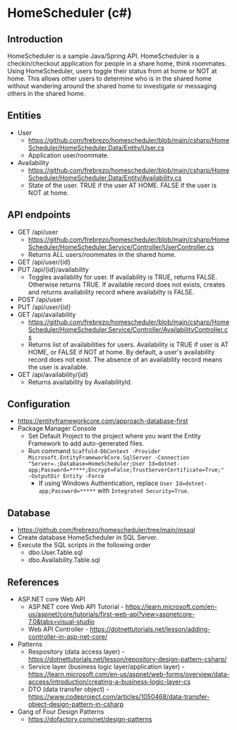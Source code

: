 # HomeScheduler (c#)
## Introduction
HomeScheduler is a sample Java/Spring API. HomeScheduler is a checkin/checkout application for people in a share home, think roommates. Using HomeScheduler, users toggle their status from at home or NOT at home. This allows other users to determine who is in the shared home without wandering around the shared home to investigate or messaging others in the shared home.

## Entities
* User
  * https://github.com/frebrezo/homescheduler/blob/main/csharp/HomeScheduler/HomeScheduler.Data/Entity/User.cs
  * Application user/roommate.
* Availability
  * https://github.com/frebrezo/homescheduler/blob/main/csharp/HomeScheduler/HomeScheduler.Data/Entity/Availability.cs
  * State of the user. TRUE if the user AT HOME. FALSE if the user is NOT at home.

## API endpoints
* GET /api/user
  * https://github.com/frebrezo/homescheduler/blob/main/csharp/HomeScheduler/HomeScheduler.Service/Controller/UserController.cs
  * Returns ALL users/roommates in the shared home.
* GET /api/user/{id}
* PUT /api/{id}/availability
  * Toggles availablity for user. If availability is TRUE, returns FALSE. Otherwise returns TRUE. If available record does not exists, creates and returns availability record where availabilty is FALSE.
* POST /api/user
* PUT /api/user/{id}
* GET /api/availability
  * https://github.com/frebrezo/homescheduler/blob/main/csharp/HomeScheduler/HomeScheduler.Service/Controller/AvailabilityController.cs
  * Returns list of availabilities for users. Availability is TRUE if user is AT HOME, or FALSE if NOT at home. By default, a user's availability record does not exist. The absence of an availability record means the user is available.
* GET /api/availability/{id}
  * Returns availability by AvailabilityId.

## Configuration
* https://entityframeworkcore.com/approach-database-first
* Package Manager Console
  * Set Default Project to the project where you want the Entity Framework to add auto-generated files.
  * Run command `Scaffold-DbContext -Provider Microsoft.EntityFrameworkCore.SqlServer -Connection "Server=.;Database=HomeScheduler;User Id=dotnet-app;Password=*****;Encrypt=False;TrustServerCertificate=True;" -OutputDir Entity -Force`
    * If using Windows Authentication, replace `User Id=dotnet-app;Password=*****` with `Integrated Security=True`.

## Database
* https://github.com/frebrezo/homescheduler/tree/main/mssql
* Create database HomeScheduler in SQL Server.
* Execute the SQL scripts in the following order
  * dbo.User.Table.sql
  * dbo.Availability.Table.sql

## References
* ASP.NET core Web API
  * ASP.NET core Web API Tutorial - https://learn.microsoft.com/en-us/aspnet/core/tutorials/first-web-api?view=aspnetcore-7.0&tabs=visual-studio
  * Web API Controller - https://dotnettutorials.net/lesson/adding-controller-in-asp-net-core/
* Patterns
  * Respository (data access layer) - https://dotnettutorials.net/lesson/repository-design-pattern-csharp/
  * Service layer (business logic layer/application layer) - https://learn.microsoft.com/en-us/aspnet/web-forms/overview/data-access/introduction/creating-a-business-logic-layer-cs
  * DTO (data transfer object) - https://www.codeproject.com/articles/1050468/data-transfer-object-design-pattern-in-csharp
* Gang of Four Design Patterns
  * https://dofactory.com/net/design-patterns

